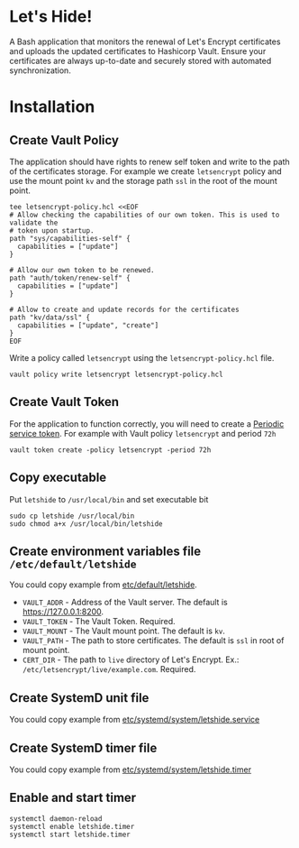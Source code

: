 # Let's Hide!
A Bash application that monitors the renewal of Let's Encrypt certificates 
and uploads the updated certificates to Hashicorp Vault. 
Ensure your certificates are always up-to-date and securely stored with automated synchronization.

# Installation
## Create Vault Policy
The application should have rights to renew self token and write to the path of the certificates storage.
For example we create `letsencrypt` policy and use the mount point `kv` 
and the storage path `ssl` in the root of the mount point.
```shell
tee letsencrypt-policy.hcl <<EOF
# Allow checking the capabilities of our own token. This is used to validate the
# token upon startup.
path "sys/capabilities-self" {
  capabilities = ["update"]
}

# Allow our own token to be renewed.
path "auth/token/renew-self" {
  capabilities = ["update"]
}

# Allow to create and update records for the certificates
path "kv/data/ssl" {
  capabilities = ["update", "create"]
}
EOF
```

Write a policy called `letsencrypt` using the `letsencrypt-policy.hcl` file.
```shell
vault policy write letsencrypt letsencrypt-policy.hcl
```

## Create Vault Token
For the application to function correctly, you will need to create a
[Periodic service token](https://developer.hashicorp.com/vault/tutorials/tokens/tokens#periodic-service-tokens).
For example with Vault policy `letsencrypt` and period `72h`
```shell
vault token create -policy letsencrypt -period 72h
```

## Copy executable
Put `letshide` to `/usr/local/bin` and set executable bit
```shell
sudo cp letshide /usr/local/bin
sudo chmod a+x /usr/local/bin/letshide
```
 
## Create environment variables file `/etc/default/letshide`
You could copy example from [etc/default/letshide](etc/default/letshide).
- `VAULT_ADDR` - Address of the Vault server. The default is https://127.0.0.1:8200.
- `VAULT_TOKEN` - The Vault Token. Required.
- `VAULT_MOUNT` - The Vault mount point. The default is `kv`. 
- `VAULT_PATH` - The path to store certificates. The default is `ssl` in root of mount point.
- `CERT_DIR` - The path to `live` directory of Let's Encrypt. Ex.: `/etc/letsencrypt/live/example.com`. Required.

## Create SystemD unit file
You could copy example from [etc/systemd/system/letshide.service](etc/systemd/system/letshide.service)

## Create SystemD timer file
You could copy example from [etc/systemd/system/letshide.timer](etc/systemd/system/letshide.timer)

## Enable and start timer
```shell
systemctl daemon-reload
systemctl enable letshide.timer
systemctl start letshide.timer
```
